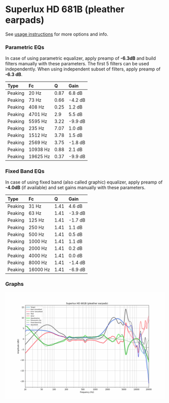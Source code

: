 # Superlux HD 681B (pleather earpads)
See [usage instructions](https://github.com/jaakkopasanen/AutoEq#usage) for more options and info.

### Parametric EQs
In case of using parametric equalizer, apply preamp of **-6.3dB** and build filters manually
with these parameters. The first 5 filters can be used independently.
When using independent subset of filters, apply preamp of **-6.3 dB**.

| Type    | Fc       |    Q | Gain    |
|:--------|:---------|:-----|:--------|
| Peaking | 20 Hz    | 0.87 | 6.8 dB  |
| Peaking | 73 Hz    | 0.66 | -4.2 dB |
| Peaking | 408 Hz   | 0.25 | 1.2 dB  |
| Peaking | 4701 Hz  | 2.9  | 5.5 dB  |
| Peaking | 5595 Hz  | 3.22 | -9.9 dB |
| Peaking | 235 Hz   | 7.07 | 1.0 dB  |
| Peaking | 1512 Hz  | 3.78 | 1.5 dB  |
| Peaking | 2569 Hz  | 3.75 | -1.8 dB |
| Peaking | 10938 Hz | 0.88 | 2.1 dB  |
| Peaking | 19625 Hz | 0.37 | -9.9 dB |

### Fixed Band EQs
In case of using fixed band (also called graphic) equalizer, apply preamp of **-4.0dB**
(if available) and set gains manually with these parameters.

| Type    | Fc       |    Q | Gain    |
|:--------|:---------|:-----|:--------|
| Peaking | 31 Hz    | 1.41 | 4.6 dB  |
| Peaking | 63 Hz    | 1.41 | -3.9 dB |
| Peaking | 125 Hz   | 1.41 | -1.7 dB |
| Peaking | 250 Hz   | 1.41 | 1.1 dB  |
| Peaking | 500 Hz   | 1.41 | 0.5 dB  |
| Peaking | 1000 Hz  | 1.41 | 1.1 dB  |
| Peaking | 2000 Hz  | 1.41 | 0.2 dB  |
| Peaking | 4000 Hz  | 1.41 | 0.0 dB  |
| Peaking | 8000 Hz  | 1.41 | -1.4 dB |
| Peaking | 16000 Hz | 1.41 | -6.9 dB |

### Graphs
![](./Superlux%20HD%20681B%20(pleather%20earpads).png)